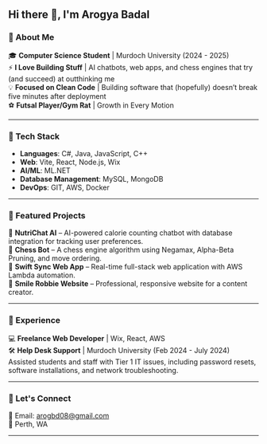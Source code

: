 ## Hi there 👋, I'm Arogya Badal


### 🚀 About Me  
🎓 **Computer Science Student**  |  Murdoch University (2024 - 2025)  
⚡ **I Love Building Stuff**  |  AI chatbots, web apps, and chess engines that try (and succeed) at outthinking me  
💡 **Focused on Clean Code**  |  Building software that (hopefully) doesn’t break five minutes after deployment  
⚽ **Futsal Player/Gym Rat**  |  Growth in Every Motion


---

### 🔧 Tech Stack  
- **Languages**: C#, Java, JavaScript, C++  
- **Web**: Vite, React, Node.js, Wix  
- **AI/ML**: ML.NET
- **Database Management**: MySQL, MongoDB
- **DevOps**: GIT, AWS, Docker  

---

### 📌 Featured Projects  
🔹 **NutriChat AI** – AI-powered calorie counting chatbot with database integration for tracking user preferences.  
🔹 **Chess Bot** – A chess engine algorithm using Negamax, Alpha-Beta Pruning, and move ordering.  
🔹 **Swift Sync Web App** – Real-time full-stack web application with AWS Lambda automation.  
🔹 **Smile Robbie Website** – Professional, responsive website for a content creator.  

---

### 💼 Experience  
💻 **Freelance Web Developer** | Wix, React, AWS  
🛠 **Help Desk Support** | Murdoch University (Feb 2024 - July 2024)  
Assisted students and staff with Tier 1 IT issues, including password resets, software installations, and network troubleshooting.  

---

### 💬 Let's Connect  
📧 Email: arogbd08@gmail.com  
📍 Perth, WA  

---

